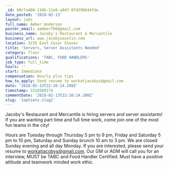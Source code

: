 ```yaml
---
_id: 80c7a480-110b-11e8-a047-07d296044fde
date_posted: '2018-02-13'
layout: jobs
full_name: Amber Anderson
poster_email: aamber766@gmail.com
business_name: Jacoby's Restaurant & Mercantile
business_url: www.jacobysaustin.com
location: 3235 East Cesar Chavez
title: 'Servers, Server Assistants Needed'
category: floor
qualifications: 'TABC, FOOD HANDLERS'
job_type: full_time
hours: ''
start: Immediate
compensation: Hourly plus tips
how_to_apply: Send resume to workatjacobys@gmail.com
date: '2018-02-13T22:16:14.200Z'
timestamp: 1518560174
commentDate: '2018-02-13T22:16:14.200Z'
slug: '{options.slug}'
---
```

Jacoby's Restaurant and Mercantile is hiring servers and server assistants! If you are wanting part time and full time work, come join one of the most fun teams in the city!

Hours are Tuesday through Thursday 5 pm to 9 pm, Friday and Saturday 5 pm to 10 pm, Saturday and Sunday brunch 10 am to 3 pm. We are closed Sunday evening and all day Monday.  If you are interested, please send your resume to workatjacobys@gmail.com. Our GM or AGM will call you for an interview, MUST be TABC and Food Handler Certified. Must have a positive attitude and teamwork minded work ethic.
